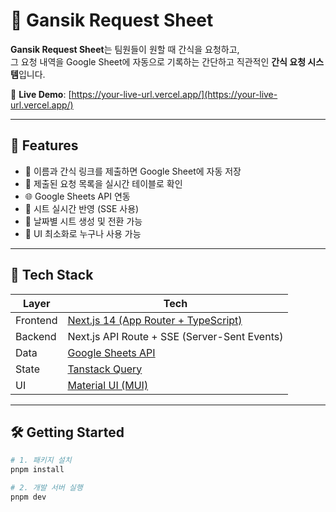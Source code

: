 # 🍪 Gansik Request Sheet

**Gansik Request Sheet**는 팀원들이 원할 때 간식을 요청하고,  
그 요청 내역을 Google Sheet에 자동으로 기록하는 간단하고 직관적인 **간식 요청 시스템**입니다.

🧾 **Live Demo**: [https://your-live-url.vercel.app/](https://your-live-url.vercel.app/)

---

## 🚀 Features

- 📝 이름과 간식 링크를 제출하면 Google Sheet에 자동 저장
- 📄 제출된 요청 목록을 실시간 테이블로 확인
- 🌐 Google Sheets API 연동
- 🔄 시트 실시간 반영 (SSE 사용)
- 📆 날짜별 시트 생성 및 전환 가능
- 🧼 UI 최소화로 누구나 사용 가능

---

## 🧱 Tech Stack

| Layer    | Tech                                                          |
| -------- | ------------------------------------------------------------- |
| Frontend | [Next.js 14 (App Router + TypeScript)](https://nextjs.org/)   |
| Backend  | Next.js API Route + SSE (Server-Sent Events)                  |
| Data     | [Google Sheets API](https://developers.google.com/sheets/api) |
| State    | [Tanstack Query](https://tanstack.com/query/latest)           |
| UI       | [Material UI (MUI)](https://mui.com/)                         |

---

## 🛠️ Getting Started

```bash
# 1. 패키지 설치
pnpm install

# 2. 개발 서버 실행
pnpm dev
```
